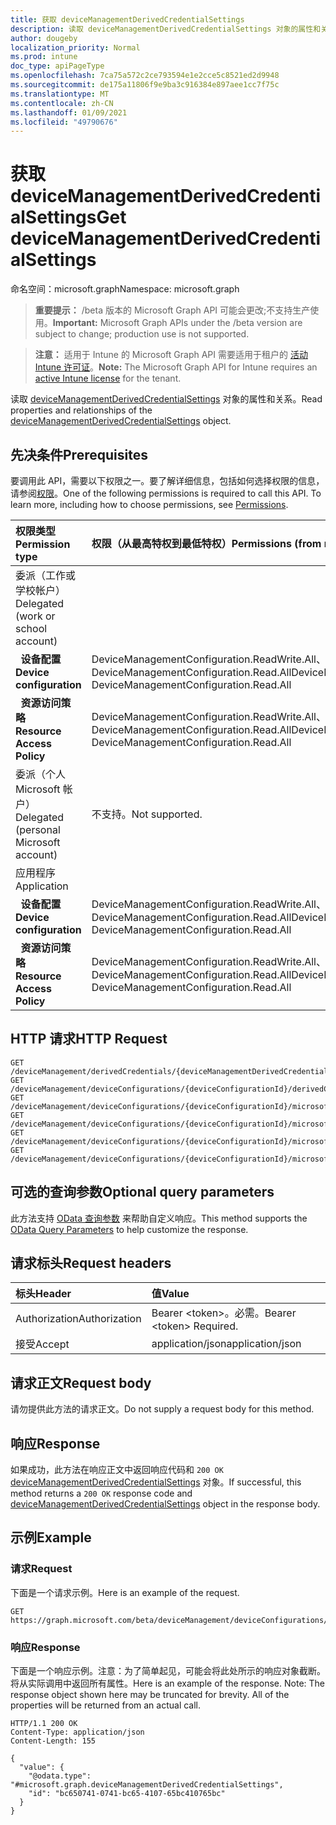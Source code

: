 ```yaml
---
title: 获取 deviceManagementDerivedCredentialSettings
description: 读取 deviceManagementDerivedCredentialSettings 对象的属性和关系。
author: dougeby
localization_priority: Normal
ms.prod: intune
doc_type: apiPageType
ms.openlocfilehash: 7ca75a572c2ce793594e1e2cce5c8521ed2d9948
ms.sourcegitcommit: de175a11806f9e9ba3c916384e897aee1cc7f75c
ms.translationtype: MT
ms.contentlocale: zh-CN
ms.lasthandoff: 01/09/2021
ms.locfileid: "49790676"
---
```

# <a name="get-devicemanagementderivedcredentialsettings"></a><span data-ttu-id="3cf8e-103">获取 deviceManagementDerivedCredentialSettings</span><span class="sxs-lookup"><span data-stu-id="3cf8e-103">Get deviceManagementDerivedCredentialSettings</span></span>

<span data-ttu-id="3cf8e-104">命名空间：microsoft.graph</span><span class="sxs-lookup"><span data-stu-id="3cf8e-104">Namespace: microsoft.graph</span></span>

> <span data-ttu-id="3cf8e-105">**重要提示：** /beta 版本的 Microsoft Graph API 可能会更改;不支持生产使用。</span><span class="sxs-lookup"><span data-stu-id="3cf8e-105">**Important:** Microsoft Graph APIs under the /beta version are subject to change; production use is not supported.</span></span>

> <span data-ttu-id="3cf8e-106">**注意：** 适用于 Intune 的 Microsoft Graph API 需要适用于租户的 [活动 Intune 许可证](https://go.microsoft.com/fwlink/?linkid=839381)。</span><span class="sxs-lookup"><span data-stu-id="3cf8e-106">**Note:** The Microsoft Graph API for Intune requires an [active Intune license](https://go.microsoft.com/fwlink/?linkid=839381) for the tenant.</span></span>

<span data-ttu-id="3cf8e-107">读取 [deviceManagementDerivedCredentialSettings](../resources/intune-shared-devicemanagementderivedcredentialsettings.md) 对象的属性和关系。</span><span class="sxs-lookup"><span data-stu-id="3cf8e-107">Read properties and relationships of the [deviceManagementDerivedCredentialSettings](../resources/intune-shared-devicemanagementderivedcredentialsettings.md) object.</span></span>

## <a name="prerequisites"></a><span data-ttu-id="3cf8e-108">先决条件</span><span class="sxs-lookup"><span data-stu-id="3cf8e-108">Prerequisites</span></span>
<span data-ttu-id="3cf8e-p101">要调用此 API，需要以下权限之一。要了解详细信息，包括如何选择权限的信息，请参阅[权限](/graph/permissions-reference)。</span><span class="sxs-lookup"><span data-stu-id="3cf8e-p101">One of the following permissions is required to call this API. To learn more, including how to choose permissions, see [Permissions](/graph/permissions-reference).</span></span>

|<span data-ttu-id="3cf8e-111">权限类型</span><span class="sxs-lookup"><span data-stu-id="3cf8e-111">Permission type</span></span>|<span data-ttu-id="3cf8e-112">权限（从最高特权到最低特权）</span><span class="sxs-lookup"><span data-stu-id="3cf8e-112">Permissions (from most to least privileged)</span></span>|
|:---|:---|
|<span data-ttu-id="3cf8e-113">委派（工作或学校帐户）</span><span class="sxs-lookup"><span data-stu-id="3cf8e-113">Delegated (work or school account)</span></span>||
|<span data-ttu-id="3cf8e-114">&nbsp;&nbsp;**设备配置**</span><span class="sxs-lookup"><span data-stu-id="3cf8e-114">&nbsp; &nbsp; **Device configuration**</span></span> | <span data-ttu-id="3cf8e-115">DeviceManagementConfiguration.ReadWrite.All、DeviceManagementConfiguration.Read.All</span><span class="sxs-lookup"><span data-stu-id="3cf8e-115">DeviceManagementConfiguration.ReadWrite.All, DeviceManagementConfiguration.Read.All</span></span>|
|<span data-ttu-id="3cf8e-116">&nbsp;&nbsp;**资源访问策略**</span><span class="sxs-lookup"><span data-stu-id="3cf8e-116">&nbsp; &nbsp; **Resource Access Policy**</span></span> | <span data-ttu-id="3cf8e-117">DeviceManagementConfiguration.ReadWrite.All、DeviceManagementConfiguration.Read.All</span><span class="sxs-lookup"><span data-stu-id="3cf8e-117">DeviceManagementConfiguration.ReadWrite.All, DeviceManagementConfiguration.Read.All</span></span>|
|<span data-ttu-id="3cf8e-118">委派（个人 Microsoft 帐户）</span><span class="sxs-lookup"><span data-stu-id="3cf8e-118">Delegated (personal Microsoft account)</span></span>|<span data-ttu-id="3cf8e-119">不支持。</span><span class="sxs-lookup"><span data-stu-id="3cf8e-119">Not supported.</span></span>|
|<span data-ttu-id="3cf8e-120">应用程序</span><span class="sxs-lookup"><span data-stu-id="3cf8e-120">Application</span></span>||
|<span data-ttu-id="3cf8e-121">&nbsp;&nbsp;**设备配置**</span><span class="sxs-lookup"><span data-stu-id="3cf8e-121">&nbsp; &nbsp; **Device configuration**</span></span> | <span data-ttu-id="3cf8e-122">DeviceManagementConfiguration.ReadWrite.All、DeviceManagementConfiguration.Read.All</span><span class="sxs-lookup"><span data-stu-id="3cf8e-122">DeviceManagementConfiguration.ReadWrite.All, DeviceManagementConfiguration.Read.All</span></span>|
|<span data-ttu-id="3cf8e-123">&nbsp;&nbsp;**资源访问策略**</span><span class="sxs-lookup"><span data-stu-id="3cf8e-123">&nbsp; &nbsp; **Resource Access Policy**</span></span> | <span data-ttu-id="3cf8e-124">DeviceManagementConfiguration.ReadWrite.All、DeviceManagementConfiguration.Read.All</span><span class="sxs-lookup"><span data-stu-id="3cf8e-124">DeviceManagementConfiguration.ReadWrite.All, DeviceManagementConfiguration.Read.All</span></span>|

## <a name="http-request"></a><span data-ttu-id="3cf8e-125">HTTP 请求</span><span class="sxs-lookup"><span data-stu-id="3cf8e-125">HTTP Request</span></span>
<!-- {
  "blockType": "ignored"
}
-->

``` http
GET /deviceManagement/derivedCredentials/{deviceManagementDerivedCredentialSettingsId}
GET /deviceManagement/deviceConfigurations/{deviceConfigurationId}/derivedCredentialSettings
GET /deviceManagement/deviceConfigurations/{deviceConfigurationId}/microsoft.graph.iosVpnConfiguration/derivedCredentialSettings
GET /deviceManagement/deviceConfigurations/{deviceConfigurationId}/microsoft.graph.iosEnterpriseWiFiConfiguration/derivedCredentialSettings
GET /deviceManagement/deviceConfigurations/{deviceConfigurationId}/microsoft.graph.iosEasEmailProfileConfiguration/derivedCredentialSettings
GET /deviceManagement/deviceConfigurations/{deviceConfigurationId}/microsoft.graph.iosDerivedCredentialAuthenticationConfiguration/derivedCredentialSettings
```

## <a name="optional-query-parameters"></a><span data-ttu-id="3cf8e-126">可选的查询参数</span><span class="sxs-lookup"><span data-stu-id="3cf8e-126">Optional query parameters</span></span>
<span data-ttu-id="3cf8e-127">此方法支持 [OData 查询参数](/graph/query-parameters) 来帮助自定义响应。</span><span class="sxs-lookup"><span data-stu-id="3cf8e-127">This method supports the [OData Query Parameters](/graph/query-parameters) to help customize the response.</span></span>

## <a name="request-headers"></a><span data-ttu-id="3cf8e-128">请求标头</span><span class="sxs-lookup"><span data-stu-id="3cf8e-128">Request headers</span></span>

|<span data-ttu-id="3cf8e-129">标头</span><span class="sxs-lookup"><span data-stu-id="3cf8e-129">Header</span></span>|<span data-ttu-id="3cf8e-130">值</span><span class="sxs-lookup"><span data-stu-id="3cf8e-130">Value</span></span>|
|:---|:---|
|<span data-ttu-id="3cf8e-131">Authorization</span><span class="sxs-lookup"><span data-stu-id="3cf8e-131">Authorization</span></span>|<span data-ttu-id="3cf8e-132">Bearer &lt;token&gt;。必需。</span><span class="sxs-lookup"><span data-stu-id="3cf8e-132">Bearer &lt;token&gt; Required.</span></span>|
|<span data-ttu-id="3cf8e-133">接受</span><span class="sxs-lookup"><span data-stu-id="3cf8e-133">Accept</span></span>|<span data-ttu-id="3cf8e-134">application/json</span><span class="sxs-lookup"><span data-stu-id="3cf8e-134">application/json</span></span>|

## <a name="request-body"></a><span data-ttu-id="3cf8e-135">请求正文</span><span class="sxs-lookup"><span data-stu-id="3cf8e-135">Request body</span></span>
<span data-ttu-id="3cf8e-136">请勿提供此方法的请求正文。</span><span class="sxs-lookup"><span data-stu-id="3cf8e-136">Do not supply a request body for this method.</span></span>

## <a name="response"></a><span data-ttu-id="3cf8e-137">响应</span><span class="sxs-lookup"><span data-stu-id="3cf8e-137">Response</span></span>
<span data-ttu-id="3cf8e-138">如果成功，此方法在响应正文中返回响应代码和 `200 OK` [deviceManagementDerivedCredentialSettings](../resources/intune-shared-devicemanagementderivedcredentialsettings.md) 对象。</span><span class="sxs-lookup"><span data-stu-id="3cf8e-138">If successful, this method returns a `200 OK` response code and [deviceManagementDerivedCredentialSettings](../resources/intune-shared-devicemanagementderivedcredentialsettings.md) object in the response body.</span></span>

## <a name="example"></a><span data-ttu-id="3cf8e-139">示例</span><span class="sxs-lookup"><span data-stu-id="3cf8e-139">Example</span></span>

### <a name="request"></a><span data-ttu-id="3cf8e-140">请求</span><span class="sxs-lookup"><span data-stu-id="3cf8e-140">Request</span></span>
<span data-ttu-id="3cf8e-141">下面是一个请求示例。</span><span class="sxs-lookup"><span data-stu-id="3cf8e-141">Here is an example of the request.</span></span>

``` http
GET https://graph.microsoft.com/beta/deviceManagement/deviceConfigurations/{deviceConfigurationId}/derivedCredentialSettings
```

### <a name="response"></a><span data-ttu-id="3cf8e-142">响应</span><span class="sxs-lookup"><span data-stu-id="3cf8e-142">Response</span></span>
<span data-ttu-id="3cf8e-p102">下面是一个响应示例。注意：为了简单起见，可能会将此处所示的响应对象截断。将从实际调用中返回所有属性。</span><span class="sxs-lookup"><span data-stu-id="3cf8e-p102">Here is an example of the response. Note: The response object shown here may be truncated for brevity. All of the properties will be returned from an actual call.</span></span>

``` http
HTTP/1.1 200 OK
Content-Type: application/json
Content-Length: 155

{
  "value": {
    "@odata.type": "#microsoft.graph.deviceManagementDerivedCredentialSettings",
    "id": "bc650741-0741-bc65-4107-65bc410765bc"
  }
}
```
